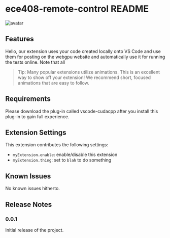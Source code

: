 # ece408-remote-control README

![avatar](http://jacklovespictures.oss-cn-beijing.aliyuncs.com/2021-09-16-062901.png)

## Features

Hello, our extension uses your code created locally onto VS Code and use them for posting on the webgpu website and automatically use it for running the tests online. Note that all 

> Tip: Many popular extensions utilize animations. This is an excellent way to show off your extension! We recommend short, focused animations that are easy to follow.

## Requirements

Please download the plug-in called vscode-cudacpp after you install this plug-in to gain full experience.

## Extension Settings

This extension contributes the following settings:

* `myExtension.enable`: enable/disable this extension
* `myExtension.thing`: set to `blah` to do something

## Known Issues

No known issues hitherto.

## Release Notes

### 0.0.1

Initial release of the project.
